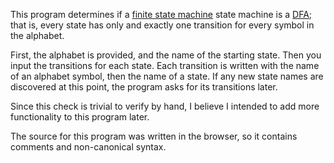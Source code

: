 This program determines if a [finite state machine](https://en.wikipedia.org/wiki/Finite-state_machine) state machine is a [DFA](https://en.wikipedia.org/wiki/Deterministic_finite_automaton); that is, every state has only and exactly one transition for every symbol in the alphabet.

First, the alphabet is provided, and the name of the starting state. Then you input the transitions for each state. Each transition is written with the name of an alphabet symbol, then the name of a state. If any new state names are discovered at this point, the program asks for its transitions later.

Since this check is trivial to verify by hand, I believe I intended to add more functionality to this program later.

The source for this program was written in the browser, so it contains comments and non-canonical syntax.
